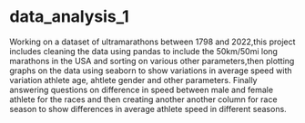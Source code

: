 # data_analysis_1
 Working on a dataset of ultramarathons between 1798 and 2022,this project includes cleaning the data using pandas to include the 50km/50mi long marathons in the USA and sorting on various other parameters,then plotting graphs on the data using seaborn to show variations in average speed with variation athlete age, ahtlete gender and other parameters. Finally answering questions on difference in speed between male and female athlete for the races and then creating another another column for race season to show differences in average athlete speed in different seasons.
